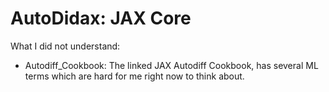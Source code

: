# AutoDidax: JAX Core

What I did not understand:
- Autodiff_Cookbook: The linked JAX Autodiff Cookbook, has several ML terms which are hard for me right now to think about.